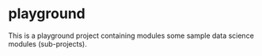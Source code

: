 # playground
This is a playground project containing modules some sample data science modules (sub-projects).
